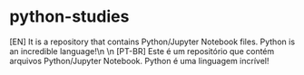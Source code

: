 # python-studies
[EN]
It is a repository that contains Python/Jupyter Notebook files. Python is an incredible language!\n \n
[PT-BR]
Este é um repositório que contém arquivos Python/Jupyter Notebook. Python é uma linguagem incrível!
